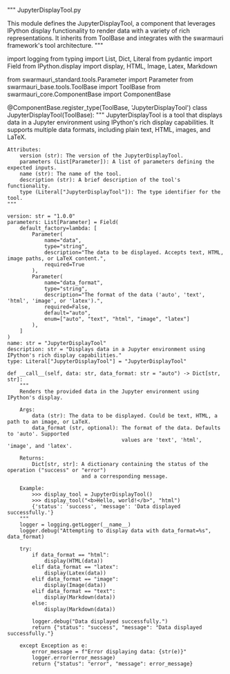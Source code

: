 """
JupyterDisplayTool.py

This module defines the JupyterDisplayTool, a component that leverages IPython display
functionality to render data with a variety of rich representations. It inherits from
ToolBase and integrates with the swarmauri framework's tool architecture.
"""

import logging
from typing import List, Dict, Literal
from pydantic import Field
from IPython.display import display, HTML, Image, Latex, Markdown

from swarmauri_standard.tools.Parameter import Parameter
from swarmauri_base.tools.ToolBase import ToolBase
from swarmauri_core.ComponentBase import ComponentBase


@ComponentBase.register_type(ToolBase, 'JupyterDisplayTool')
class JupyterDisplayTool(ToolBase):
    """
    JupyterDisplayTool is a tool that displays data in a Jupyter environment using IPython's
    rich display capabilities. It supports multiple data formats, including plain text, HTML,
    images, and LaTeX.

    Attributes:
        version (str): The version of the JupyterDisplayTool.
        parameters (List[Parameter]): A list of parameters defining the expected inputs.
        name (str): The name of the tool.
        description (str): A brief description of the tool's functionality.
        type (Literal["JupyterDisplayTool"]): The type identifier for the tool.
    """

    version: str = "1.0.0"
    parameters: List[Parameter] = Field(
        default_factory=lambda: [
            Parameter(
                name="data",
                type="string",
                description="The data to be displayed. Accepts text, HTML, image paths, or LaTeX content.",
                required=True
            ),
            Parameter(
                name="data_format",
                type="string",
                description="The format of the data ('auto', 'text', 'html', 'image', or 'latex').",
                required=False,
                default="auto",
                enum=["auto", "text", "html", "image", "latex"]
            ),
        ]
    )
    name: str = "JupyterDisplayTool"
    description: str = "Displays data in a Jupyter environment using IPython's rich display capabilities."
    type: Literal["JupyterDisplayTool"] = "JupyterDisplayTool"

    def __call__(self, data: str, data_format: str = "auto") -> Dict[str, str]:
        """
        Renders the provided data in the Jupyter environment using IPython's display.

        Args:
            data (str): The data to be displayed. Could be text, HTML, a path to an image, or LaTeX.
            data_format (str, optional): The format of the data. Defaults to 'auto'. Supported
                                         values are 'text', 'html', 'image', and 'latex'.

        Returns:
            Dict[str, str]: A dictionary containing the status of the operation ("success" or "error")
                            and a corresponding message.

        Example:
            >>> display_tool = JupyterDisplayTool()
            >>> display_tool("<b>Hello, world!</b>", "html")
            {'status': 'success', 'message': 'Data displayed successfully.'}
        """
        logger = logging.getLogger(__name__)
        logger.debug("Attempting to display data with data_format=%s", data_format)

        try:
            if data_format == "html":
                display(HTML(data))
            elif data_format == "latex":
                display(Latex(data))
            elif data_format == "image":
                display(Image(data))
            elif data_format == "text":
                display(Markdown(data))
            else:
                display(Markdown(data))

            logger.debug("Data displayed successfully.")
            return {"status": "success", "message": "Data displayed successfully."}

        except Exception as e:
            error_message = f"Error displaying data: {str(e)}"
            logger.error(error_message)
            return {"status": "error", "message": error_message}